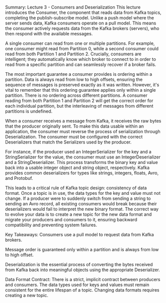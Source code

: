 
Summary: Lecture 3 - Consumers and Deserialization
This lecture introduces the Consumer, the component that reads data from Kafka topics, completing the publish-subscribe model. Unlike a push model where the server sends data, Kafka consumers operate on a pull model. This means the consumer actively requests data from the Kafka brokers (servers), who then respond with the available messages.

A single consumer can read from one or multiple partitions. For example, one consumer might read from Partition 0, while a second consumer could read from both Partition 1 and Partition 2. Crucially, consumers are intelligent; they automatically know which broker to connect to in order to read from a specific partition and can seamlessly recover if a broker fails.

The most important guarantee a consumer provides is ordering within a partition. Data is always read from low to high offsets, ensuring the sequence of messages is preserved exactly as it was written. However, it's vital to remember that this ordering guarantee applies only within a single partition. There is no ordering across different partitions. A consumer reading from both Partition 1 and Partition 2 will get the correct order for each individual partition, but the interleaving of messages from different partitions is undefined.

When a consumer receives a message from Kafka, it receives the raw bytes that the producer originally sent. To make this data usable within an application, the consumer must reverse the process of serialization through Deserialization. The consumer must be configured with the correct Deserializers that match the Serializers used by the producer.

For instance, if the producer used an IntegerSerializer for the key and a StringSerializer for the value, the consumer must use an IntegerDeserializer and a StringDeserializer. This process transforms the binary key and value back into a usable integer object and string object, respectively. Kafka provides common deserializers for types like strings, integers, floats, Avro, and Protobuf.

This leads to a critical rule of Kafka topic design: consistency of data format. Once a topic is in use, the data types for the key and value must not change. If a producer were to suddenly switch from sending a string to sending an Avro record, all existing consumers would break because their deserializers would fail to interpret the new binary format. The correct way to evolve your data is to create a new topic for the new data format and migrate your producers and consumers to it, ensuring backward compatibility and preventing system failures.

Key Takeaways:
Consumers use a pull model to request data from Kafka brokers.

Message order is guaranteed only within a partition and is always from low to high offset.

Deserialization is the essential process of converting the bytes received from Kafka back into meaningful objects using the appropriate Deserializer.

Data Format Contract: There is a strict, implicit contract between producers and consumers. The data types used for keys and values must remain consistent for the entire lifespan of a topic. Changing data formats requires creating a new topic.